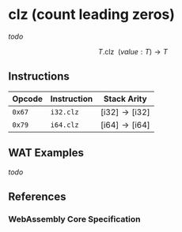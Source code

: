 
# clz (count leading zeros)

_todo_

$$
T.\mathsf{clz} \enspace ( value: T ) \to T
$$



## Instructions

| Opcode | Instruction | Stack Arity |
|--------|-------------|-----------|
| `0x67` | `i32.clz`   | $[ \mathsf{i32} ] \to [ \mathsf{i32} ]$ |
| `0x79` | `i64.clz`   | $[ \mathsf{i64} ] \to [ \mathsf{i64} ]$ |



## WAT Examples

_todo_


## References

### WebAssembly Core Specification

[^§2.4.1]: _Structure, Numeric Instructions_ - <https://www.w3.org/TR/wasm-core-2/syntax/instructions.html#numeric-instructions>
[^§4.3.2-iclz]: _Execution, Numerics, Integer Operations, iclz_ - <https://www.w3.org/TR/wasm-core-2/exec/numerics.html#op-iclz>

